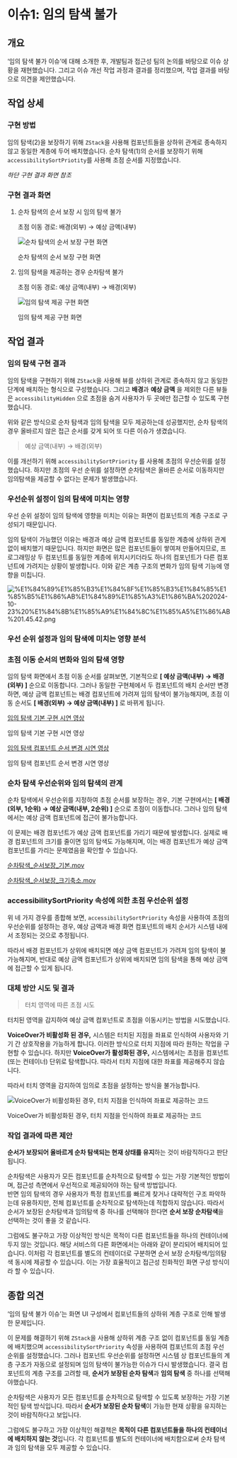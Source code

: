 # 이슈1: 임의 탐색 불가

## 개요

‘임의 탐색 불가 이슈’에 대해 소개한 후, 개발팀과 접근성 팀의 논의를 바탕으로 이슈 상황을 재현했습니다. 그리고 이슈 개선 작업 과정과 결과를 정리했으며, 작업 결과를 바탕으로 의견을 제안했습니다.


## 작업 상세


### 구현 방법

임의 탐색(2)을 보장하기 위해 `ZStack`을 사용해 컴포넌트들을 상하위 관계로 종속하지 않고 동일한 계층에 두어 배치했습니다. 
순차 탐색(1)의 순서를 보장하기 위해 `accessibilitySortPriotity`를 사용해 초점 순서를 지정했습니다.

*하단 구현 결과 화면 참조*

### 구현 결과 화면

1. 순차 탐색의 순서 보장 시 임의 탐색 불가
    
    초점 이동 경로: 배경(외부) → 예상 금액(내부)
    
    ![순차 탐색의 순서 보장 구현 화면](https://prod-files-secure.s3.us-west-2.amazonaws.com/b74afa57-f85d-430d-b9d9-93f37e7532ba/978604e3-2b15-4415-bcbb-c37407158751/IMG_0123.png)
    
    순차 탐색의 순서 보장 구현 화면
    

1. 임의 탐색을 제공하는 경우 순차탐색 불가 
    
    초점 이동 경로: 예상 금액(내부) → 배경(외부)
    
    ![임의 탐색 제공 구현 화면](https://prod-files-secure.s3.us-west-2.amazonaws.com/b74afa57-f85d-430d-b9d9-93f37e7532ba/88cab34b-b89f-4cd5-ab10-f88c6b5c6638/IMG_0122.png)
    
    임의 탐색 제공 구현 화면
    

## 작업 결과

### 임의 탐색 구현 결과

임의 탐색을 구현하기 위해 `ZStack`을 사용해 뷰를 상하위 관계로 종속하지 않고 동일한 단계에 배치하는 형식으로 구성했습니다. 그리고 **배경**과 **예상 금액** 을 제외한 다른 뷰들은 `accessibilityHidden` 으로 초점을 숨겨 사용자가 두 곳에만 접근할 수 있도록 구현했습니다. 

위와 같은 방식으로 순차 탐색과 임의 탐색을 모두 제공하는데 성공했지만, 순차 탐색의 경우 올바르지 않은 접근 순서를 갖게 되어 또 다른 이슈가 생겼습니다.

> 예상 금액(내부) → 배경(외부)
> 

이를 개선하기 위해 `accessibilitySortPriority` 를 사용해 초점의 우선순위를 설정했습니다. 하지만 초점의 우선 순위를 설정하면 순차탐색은 올바른 순서로  이동하지만 임의탐색을 제공할 수 없다는 문제가 발생했습니다.

### 우선순위 설정이 임의 탐색에 미치는 영향

우선 순위 설정이 임의 탐색에 영향을 미치는 이유는 화면이 컴포넌트의 계층 구조로 구성되기 때문입니다.

임의 탐색이 가능했던 이유는 배경과 예상 금액  컴포넌트를 동일한 계층에 상하위 관계 없이 배치했기 때문입니다. 하지만 화면은 많은 컴포넌트들이 쌓여져 만들어지므로, 프로그래밍상 두 컴포넌트를 동일한 계층에 위치시키더라도 하나의 컴포넌트가 다른 컴포넌트에 가려지는 상황이 발생합니다. 이와 같은 계층 구조의 변화가 임의 탐색 기능에 영향을 미칩니다.

![%E1%84%89%E1%85%B3%E1%84%8F%E1%85%B3%E1%84%85%E1%85%B5%E1%86%AB%E1%84%89%E1%85%A3%E1%86%BA%202024-10-23%20%E1%84%8B%E1%85%A9%E1%84%8C%E1%85%A5%E1%86%AB%201.45.42.png](https://prod-files-secure.s3.us-west-2.amazonaws.com/b74afa57-f85d-430d-b9d9-93f37e7532ba/c82095df-8e89-4e47-a4a2-7c43c19f9d41/E18489E185B3E1848FE185B3E18485E185B5E186ABE18489E185A3E186BA202024-10-2320E1848BE185A9E1848CE185A5E186AB201.45.42.png)

### 우선 순위 설정과 임의 탐색에 미치는 영향 분석

### 초점 이동 순서의 변화와 임의 탐색 영향

임의 탐색 화면에서 초점 이동 순서를 살펴보면, 기본적으로 **[ 예상 금액(내부) → 배경(외부) ]** 순으로 이동합니다. 그러나 동일한 구현체에서 두 컴포넌트의 배치 순서만 변경하면, 예상 금액 컴포넌트는 배경 컴포넌트에 가려져 임의 탐색이 불가능해지며, 초점 이동 순서도 **[ 배경(외부) → 예상 금액(내부) ]** 로 바뀌게 됩니다.

[임의 탐색 기본 구현 시연 영상](https://prod-files-secure.s3.us-west-2.amazonaws.com/b74afa57-f85d-430d-b9d9-93f37e7532ba/4ce540aa-5769-45ad-91e3-acc7aac32033/%E1%84%8B%E1%85%B5%E1%86%B7%E1%84%8B%E1%85%B4%E1%84%90%E1%85%A1%E1%86%B7%E1%84%89%E1%85%A2%E1%86%A8_%E1%84%80%E1%85%B5%E1%84%87%E1%85%A9%E1%86%AB.mov)

임의 탐색 기본 구현 시연 영상

[임의 탐색 컴포넌트 순서 변경 시연 영상](https://prod-files-secure.s3.us-west-2.amazonaws.com/b74afa57-f85d-430d-b9d9-93f37e7532ba/fc5c190b-6148-41d9-a5b8-df678b2911e1/%E1%84%8B%E1%85%B5%E1%86%B7%E1%84%8B%E1%85%B4%E1%84%90%E1%85%A1%E1%86%B7%E1%84%89%E1%85%A2%E1%86%A8_%E1%84%89%E1%85%AE%E1%86%AB%E1%84%89%E1%85%A5%E1%84%87%E1%85%A7%E1%86%AB%E1%84%80%E1%85%A7%E1%86%BC.mov)

임의 탐색 컴포넌트 순서 변경 시연 영상

### 순차 탐색 우선순위와 임의 탐색의 관계

순차 탐색에서 우선순위를 지정하여 초점 순서를 보장하는 경우, 기본 구현에서는  **[ 배경(외부, 1순위) → 예상 금액(내부, 2순위) ]**  순으로 초점이 이동합니다. 그러나 임의 탐색에서는 예상 금액 컴포넌트에 접근이 불가능합니다.

이 문제는 배경 컴포넌트가 예상 금액 컴포넌트를 가리기 때문에 발생합니다. 실제로 배경 컴포넌트의 크기를 줄이면 임의 탐색도 가능해지며, 이는 배경 컴포넌트가 예상 금액 컴포넌트를 가리는 문제였음을 확인할 수 있습니다.

[순차탐색_순서보장_기본.mov](https://prod-files-secure.s3.us-west-2.amazonaws.com/b74afa57-f85d-430d-b9d9-93f37e7532ba/c2184626-5781-47a5-822d-e7976c5d9b1c/%E1%84%89%E1%85%AE%E1%86%AB%E1%84%8E%E1%85%A1%E1%84%90%E1%85%A1%E1%86%B7%E1%84%89%E1%85%A2%E1%86%A8_%E1%84%89%E1%85%AE%E1%86%AB%E1%84%89%E1%85%A5%E1%84%87%E1%85%A9%E1%84%8C%E1%85%A1%E1%86%BC_%E1%84%80%E1%85%B5%E1%84%87%E1%85%A9%E1%86%AB.mov)

[순차탐색_순서보장_크기축소.mov](https://prod-files-secure.s3.us-west-2.amazonaws.com/b74afa57-f85d-430d-b9d9-93f37e7532ba/715b3e52-b0ee-430c-ac11-0c9fbff7a0b7/%E1%84%89%E1%85%AE%E1%86%AB%E1%84%8E%E1%85%A1%E1%84%90%E1%85%A1%E1%86%B7%E1%84%89%E1%85%A2%E1%86%A8_%E1%84%89%E1%85%AE%E1%86%AB%E1%84%89%E1%85%A5%E1%84%87%E1%85%A9%E1%84%8C%E1%85%A1%E1%86%BC_%E1%84%8F%E1%85%B3%E1%84%80%E1%85%B5%E1%84%8E%E1%85%AE%E1%86%A8%E1%84%89%E1%85%A9.mov)

### accessibilitySortPriority 속성에 의한 초점 우선순위 설정

위 네 가지 경우를 종합해 보면, `accessibilitySortPriority` 속성을 사용하여 초점의 우선순위를 설정하는 경우, 예상 금액과 배경 화면 컴포넌트의 배치 순서가 시스템 내에서 조정되는 것으로 추정됩니다.

따라서 배경 컴포넌트가 상위에 배치되면 예상 금액 컴포넌트가 가려져 임의 탐색이 불가능해지며, 반대로 예상 금액 컴포넌트가 상위에 배치되면 임의 탐색을 통해 예상 금액에 접근할 수 있게 됩니다.

### 대체 방안 시도 및 결과

> 터치 영역에 따른 초점 시도
> 

터치된 영역을 감지하여 예상 금액 컴포넌트로 초점을 이동시키는 방법을 시도했습니다. 

**VoiceOver가 비활성화 된 경우,** 시스템은 터치된 지점을 좌표로 인식하여 사용자와 기기 간 상호작용을 가능하게 합니다. 이러한 방식으로 터치 지점에 따라 원하는 작업을 구현할 수 있습니다. 
하지만 **VoiceOver가 활성화된 경우,** 시스템에서는 초점을 컴포넌트(또는 컨테이너) 단위로 탐색합니다. 따라서 터치 지점에 대한 좌표를 제공해주지 않습니다.

따라서 터치 영역을 감지하여 임의로 초점을 설정하는 방식을 불가능합니다.

![VoiceOver가 비활성화된 경우, 터치 지점을 인식하여 좌표로 제공하는 코드](https://prod-files-secure.s3.us-west-2.amazonaws.com/b74afa57-f85d-430d-b9d9-93f37e7532ba/e037a763-5245-47b3-89e8-00afe870038d/%E1%84%89%E1%85%B3%E1%84%8F%E1%85%B3%E1%84%85%E1%85%B5%E1%86%AB%E1%84%89%E1%85%A3%E1%86%BA_2024-10-23_%E1%84%8B%E1%85%A9%E1%84%8C%E1%85%A5%E1%86%AB_12.17.35.png)

VoiceOver가 비활성화된 경우, 터치 지점을 인식하여 좌표로 제공하는 코드

### 작업 결과에 따른 제안

**순서가 보장되어 올바르게 순차 탐색되는 현재 상태를 유지**하는 것이 바람직하다고 판단됩니다.

순차탐색은 사용자가 모든 컴포넌트를 순차적으로 탐색할 수 있는 가장 기본적인 방법이며, 접근성 측면에서 우선적으로 제공되어야 하는 탐색 방법입니다.  
반면 임의 탐색의 경우 사용자가 특정 컴포넌트를 빠르게 찾거나 대략적인 구조 파악하는데 유용하지만, 전체 컴포넌트를 순차적으로 탐색하는데 적합하지 않습니다. 따라서 순서가 보장된 순차탐색과 임의탐색 중 하나를 선택해야 한다면 **순서 보장 순차탐색**을 선택하는 것이 좋을 것 같습니다.

그럼에도 불구하고 가장 이상적인 방식은 목적이 다른 컴포넌트들을 하나의 컨테이너에 두지 않는 것입니다. 
해당 서비스의 다른 화면에서는 아래와 같이 분리되어 배치되어 있습니다. 이처럼 각 컴포넌트를 별도의 컨테이더로 구분하면 순서 보장 순차탐색/임의탐색 동시에 제공할 수 있습니다. 이는 가장 효율적이고 접근성 친화적인 화면 구성 방식이라 할 수 있습니다.


## 종합 의견


‘임의 탐색 불가 이슈’는 화면 UI 구성에서 컴포넌트들의 상하위 계층 구조로 인해 발생한 문제입니다.

이 문제를 해결하기 위해 `ZStack`을 사용해 상하위 계층 구조 없이 컴포넌트를 동일 계층에 배치했으며 `accessibilitySortPriority` 속성을 사용하여 컴포넌트의 초점 우선 순위를 설정했습니다. 그러나 컴포넌트 우선순위를 설정하면 시스템 상 컴포넌트들의 계층 구조가 자동으로 설정되며 임의 탐색이 불가능한 이슈가 다시 발생했습니다. 결국 컴포넌트의 계층 구조를 고려할 때, **순서가 보장된 순차 탐색**과 **임의 탐색** 중 하나를 선택해야했습니다.

순차탐색은 사용자가 모든 컴포넌트를 순차적으로 탐색할 수 있도록 보장하는 가장 기본적인 탐색 방식입니다. 따라서 **순서가 보장된 순차 탐색**이 가능한 현재 상황을 유지하는것이 바람직하다고 보입니다. 

그럼에도 불구하고 가장 이상적인 해결책은 **목적이 다른 컴포넌트들을 하나의 컨테이너에 배치하지 않는 것**입니다. 각 컴포넌트를 별도의 컨테이너에 배치함으로써 순차 탐색과 임의 탐색을 모두 제공할 수 있습니다.

